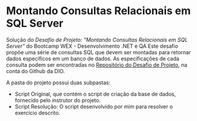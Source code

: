 # Montando Consultas Relacionais em SQL Server

Solução do *Desafio de Projeto: "Montando Consultas Relacionais em SQL Server"* do Bootcamp WEX - Desenvolvimento .NET e QA
Este desafio propõe uma série de consultas SQL que devem ser montadas para retornar dados específicos em um banco de dados.
As especificações de cada consulta podem ser encontradas no [Repositório do Desafio de Projeto](https://github.com/digitalinnovationone/trilha-net-banco-de-dados-desafio), na conta do Github da DIO.

A pasta do projeto possui duas subpastas:
- Script Original, que contém o script de criação da base de dados, fornecido pelo instrutor do projeto.
- Script Resolução: O script desenvolvido por mim para resolver o exercício descrito.